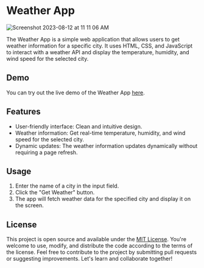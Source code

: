 # Weather App

![Screenshot 2023-08-12 at 11 11 06 AM](https://github.com/andrewanil/Weather-App/assets/140912263/613cfe0c-b2f8-44c7-b736-cddce39eddae)


The Weather App is a simple web application that allows users to get weather information for a specific city. It uses HTML, CSS, and JavaScript to interact with a weather API and display the temperature, humidity, and wind speed for the selected city.

## Demo

You can try out the live demo of the Weather App [here](https://andrewanil.github.io/Weather-App/).


## Features

- User-friendly interface: Clean and intuitive design.
- Weather information: Get real-time temperature, humidity, and wind speed for the selected city.
- Dynamic updates: The weather information updates dynamically without requiring a page refresh.

## Usage

1. Enter the name of a city in the input field.
2. Click the "Get Weather" button.
3. The app will fetch weather data for the specified city and display it on the screen.


## License

This project is open source and available under the [MIT License](LICENSE). You're welcome to use, modify, and distribute the code according to the terms of the license. Feel free to contribute to the project by submitting pull requests or suggesting improvements. Let's learn and collaborate together!
